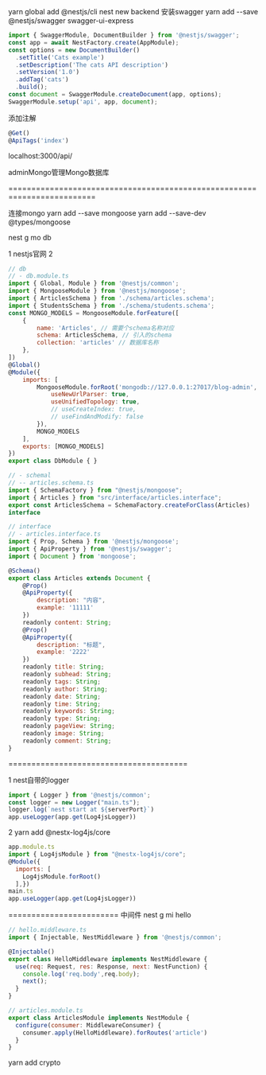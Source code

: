 yarn global add @nestjs/cli
nest new backend
安装swagger
yarn add --save @nestjs/swagger swagger-ui-express
```js
import { SwaggerModule, DocumentBuilder } from '@nestjs/swagger';
const app = await NestFactory.create(AppModule);
const options = new DocumentBuilder()
  .setTitle('Cats example')
  .setDescription('The cats API description')
  .setVersion('1.0')
  .addTag('cats')
  .build();
const document = SwaggerModule.createDocument(app, options);
SwaggerModule.setup('api', app, document);
```
添加注解
```js
@Get()
@ApiTags('index')
```
localhost:3000/api/

adminMongo管理Mongo数据库

=========================================================================

连接mongo
yarn add --save mongoose
yarn add  --save-dev @types/mongoose

nest g mo db

1 nestjs官网
2
```js
// db
// - db.module.ts
import { Global, Module } from '@nestjs/common';
import { MongooseModule } from '@nestjs/mongoose';
import { ArticlesSchema } from './schema/articles.schema';
import { StudentsSchema } from './schema/students.schema';
const MONGO_MODELS = MongooseModule.forFeature([
    {
        name: 'Articles', // 需要个schema名称对应
        schema: ArticlesSchema, // 引入的schema
        collection: 'articles' // 数据库名称
    },
])
@Global()
@Module({
    imports: [
        MongooseModule.forRoot('mongodb://127.0.0.1:27017/blog-admin', {
            useNewUrlParser: true,
            useUnifiedTopology: true,
            // useCreateIndex: true,
            // useFindAndModify: false
        }),
        MONGO_MODELS
    ],
    exports: [MONGO_MODELS]
})
export class DbModule { }

// - schemal
// -- articles.schema.ts
import { SchemaFactory } from "@nestjs/mongoose";
import { Articles } from "src/interface/articles.interface";
export const ArticlesSchema = SchemaFactory.createForClass(Articles)
interface

// interface
// - articles.interface.ts
import { Prop, Schema } from '@nestjs/mongoose';
import { ApiProperty } from '@nestjs/swagger';
import { Document } from 'mongoose';

@Schema()
export class Articles extends Document {
    @Prop()
    @ApiProperty({
        description: "内容",
        example: '11111'
    })
    readonly content: String;
    @Prop()
    @ApiProperty({
        description: "标题",
        example: '2222'
    })
    readonly title: String;
    readonly subhead: String;
    readonly tags: String;
    readonly author: String;
    readonly date: String;
    readonly time: String;
    readonly keywords: String;
    readonly type: String;
    readonly pageView: String;
    readonly image: String;
    readonly comment: String;
}
```

=======================================

1 nest自带的logger
```js
import { Logger } from '@nestjs/common';
const logger = new Logger("main.ts");
logger.log(`nest start at ${serverPort}`)
app.useLogger(app.get(Log4jsLogger))


```
2 yarn add @nestx-log4js/core
```js
app.module.ts
import { Log4jsModule } from "@nestx-log4js/core";
@Module({
  imports: [
    Log4jsModule.forRoot()
  ],})
main.ts
app.useLogger(app.get(Log4jsLogger))
```

========================
中间件
nest g mi hello

```js
// hello.middleware.ts
import { Injectable, NestMiddleware } from '@nestjs/common';

@Injectable()
export class HelloMiddleware implements NestMiddleware {
  use(req: Request, res: Response, next: NestFunction) {
    console.log('req.body',req.body);
    next();
  }
}

// articles.module.ts
export class ArticlesModule implements NestModule {
  configure(consumer: MiddlewareConsumer) {
    consumer.apply(HelloMiddleware).forRoutes('article')
  }
}

```
yarn add crypto